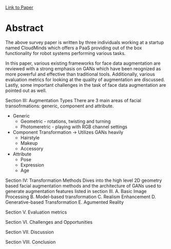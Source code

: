 [Link to Paper](https://arxiv.org/pdf/1904.11685.pdf)

# Abstract
The above survey paper is written by three individuals working at a startup named CloudMinds which offers a PaaS
providing out of the box functionality for robot systems performing various tasks. 

In this paper, various existing frameworks for face data augmentation are reviewed with a strong emphasis on GANs
which have been reognized as more powerful and effective than traditional tools. Additionally, various evaluation
metrics for looking at the quality of augmentation are discussed. Lastly, some important challenges in the
task of face data augmentation are pointed out as well. 

Section III: Augmentation Types
There are 3 main areas of facial transofrmations: generic, component and attribute. 
* Generic 
  * Geometric - rotations, twisting and turning
  * Photomeretric - playing with RGB channel settings
* Component Transformation -> Utilizes GANs heavily
  * Hairstyle
  * Makeup
  * Accessory 
* Attribute
  * Pose
  * Expression
  * Age
  
Section IV: Transformation Methods
Dives into the high level 2D geometry based facial augmentation methods and the architecture of GANs used to generate augmentation features listed in section III.
A. Basic Image Processing
B. Model-based transformation
C. Realism Enhancement
D. Generative-based Transformation
E. Agumented Reality

Section V. Evaluation metrics

Section VI. Challenges and Opportunities

Section VII. Discussion

Section VIII. Conclusion
